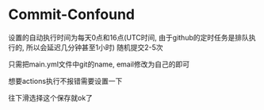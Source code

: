 # Commit-Confound
设置的自动执行时间为每天0点和16点(UTC时间, 由于github的定时任务是排队执行的, 所以会延迟几分钟甚至1小时) 随机提交2-5次

只需把main.yml文件中git的name, email修改为自己的即可

想要actions执行不报错需要设置一下


往下滑选择这个保存就ok了

